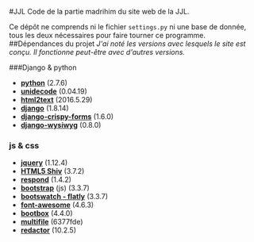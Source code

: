 #JJL
Code de la partie madrihim du site web de la JJL.

Ce dépôt ne comprends ni le fichier `settings.py` ni une base de donnée, tous les deux nécessaires pour faire tourner ce programme.
##Dépendances du projet
*J'ai noté les versions avec lesquels le site est conçu. Il fonctionne peut-être avec d'autres versions.*

###Django & python
- **[python](http://python.org)** (2.7.6)
- **[unidecode](https://pypi.python.org/pypi/Unidecode)** (0.04.19)
- **[html2text](https://github.com/aaronsw/html2text)** (2016.5.29)
- **[django](https://djangoproject.com)** (1.8.14)
- **[django-crispy-forms](https://github.com/maraujop/django-crispy-forms)** (1.6.0)
- **[django-wysiwyg](https://github.com/pydanny/django-wysiwyg)** (0.8.0)

### js & css
- **[jquery](https://jquery.org)** (1.12.4)
- **[HTML5 Shiv](https://code.google.com/p/html5shiv/)** (3.7.2)
- **[respond](https://github.com/scottjehl/Respond)** (1.4.2)
- **[bootstrap](http://getbootstrap.com)** (js) (3.3.7)
- **[bootswatch - flatly](http://bootswatch.com/flatly)** (3.3.7)
- **[font-awesome](http://fontawesome.io)** (4.6.3)
- **[bootbox](http://bootboxjs.com)** (4.4.0)
- **[multifile](https://github.com/fyneworks/multifile)** (6377fde)
- **[redactor](http://imperavi.com/redactor)** (10.2.5)

